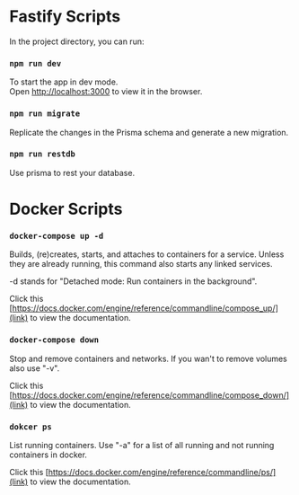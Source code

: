 # Fastify Scripts
In the project directory, you can run:

### `npm run dev`

To start the app in dev mode.\
Open [http://localhost:3000](http://localhost:3000) to view it in the browser.

### `npm run migrate`

Replicate the changes in the Prisma schema and generate a new migration.

### `npm run restdb`

Use prisma to rest your database.

# Docker Scripts

### `docker-compose up -d`

Builds, (re)creates, starts, and attaches to containers for a service.
Unless they are already running, this command also starts any linked services.

-d stands for "Detached mode: Run containers in the background".

Click this [https://docs.docker.com/engine/reference/commandline/compose_up/](link) to view the documentation.

### `docker-compose down`

Stop and remove containers and networks. If you wan't to remove volumes also use "-v".

Click this [https://docs.docker.com/engine/reference/commandline/compose_down/](link) to view the documentation.

### `dokcer ps`

List running containers. Use "-a" for a list of all running and not running containers in docker.

Click this [https://docs.docker.com/engine/reference/commandline/ps/](link) to view the documentation.

